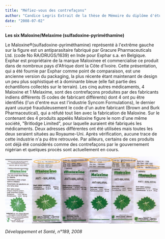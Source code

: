 ```yaml
---
title: "Méfiez-vous des contrefaçons"
author: "Candice Legris Extrait de la thèse de Mémoire du diplôme d'études spécialisées de pharmacie spécialisée, Faculté de pharmacie de Nancy, 16 décembre 2005."
date: "2008-07-02"
---
```


**Les six Maloxine/Melaxime (sulfadoxine-pyriméthamine)**

Le Maloxine®(sulfadoxine-pyriméthamine) représenté à l'extrême gauche sur la figure est un anti­parasitaire fabriqué par Gracure Pharmaceuticals Ltd. (code No RA/DRUGS/1639) en Inde pour Exphar s.a. en Belgique. Exphar est propriétaire de la marque Maloxinee et commercialise ce produit dans de nombreux pays d'Afrique dont la Côte d'Ivoire. Cette présentation, qui a été fournie par Exphar comme point de comparaison, est une ancienne version du packaging, la plus récente étant maintenant de design un peu plus sophistiqué et à dominante bleue (elle fait partie des échantillons collectés sur le terrain). Les cinq autres médicaments, 4 Maloxine et 1 Melaxime, sont des contrefaçons produites par des fabricants indiens différents (5 codes de fabricant différents) dont 4 ont pu être identifiés (l'un d'entre eux est l'industrie Syncom Formu­lations), le dernier ayant usurpé frauduleusement le code d'un autre fabricant (Brown and Burk Pharmaceutical), qui a réfuté tout lien avec la fabrication de Maloxine. Sur le contenant des 4 produits appelés Maloxine figure le nom d'une même société, "Britlodge Limited", pour laquel­le auraient été fabriqués les médicaments. Deux adresses différentes ont été utilisées mais toutes les deux seraient situées au Royaume-Uni. Après vérification, aucune trace de cette industrie n'a pu être retrouvée. Par ailleurs, certains de ces produits ont déjà été considérés comme des contrefaçons par le gouvernement nigérian et quelques procès sont actuellement en cours.

![](12044-1.jpg)

*Développement et Santé, n°189, 2008*
